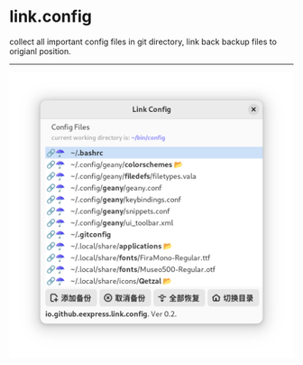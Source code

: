 # link.config
collect all important config files in git directory, link back backup files to origianl position.

---

![](link-config.adw.png)
